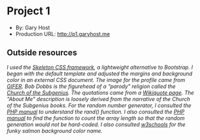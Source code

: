 # Project 1
+ By: Gary Host
+ Production URL: <http://p1.garyhost.me>

## Outside resources
*I used the [Skeleton CSS framework](http://getskeleton.com/), a lightweight alternative to Bootstrap. I began with the default template and adjusted the margins and background color in an external CSS document. The image for the profile came from [GIFER](https://gifer.com/en/Mx3y). Bob Dobbs is the figurehead of a "parody" religion called the [Church of the Subgenius](http://www.subgenius.com). The quotations came from a [Wikiquote page](https://en.wikiquote.org/wiki/J._R._%22Bob%22_Dobbs). The "About Me" description is loosely derived from the narrative of the Church of the Subgenius books. For the random number generator, I consulted the [PHP manual](http://php.net/manual/en/function.rand.php) to understand the rand() function. I also consulted the [PHP manual](http://php.net/manual/en/function.count.php) to find the function to count the array length so that the random generation would not be hard-coded. I also consulted [w3schools](https://www.w3schools.com/colors/colors_names.asp) for the funky salmon background color name.*

